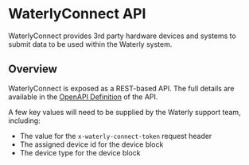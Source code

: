 # WaterlyConnect API

WaterlyConnect provides 3rd party hardware devices and systems to submit data
to be used within the Waterly system.

## Overview

WaterlyConnect is exposed as a REST-based API.  The full details are available in the [OpenAPI Definition](https://waterlyapp.github.io/waterlyconnect-docs/api/) of the API.

A few key values will need to be supplied by the Waterly support team, including:

- The value for the `x-waterly-connect-token` request header
- The assigned device id for the device block
- The device type for the device block
